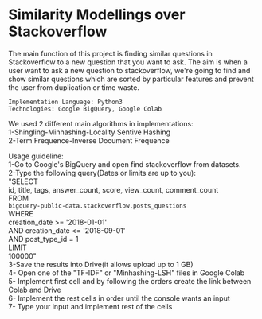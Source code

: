 # Similarity Modellings over Stackoverflow
  The main function of this project is finding similar questions in Stackoverflow to a new question that you want to ask. The aim is when a user want to ask a new question to stackoverflow, we're going to find and show similar questions which are sorted by particular features and prevent the user from duplication or time waste.           
  
    Implementation Language: Python3  
    Technologies: Google BigQuery, Google Colab  
  We used 2 different main algorithms in implementations:  
    1-Shingling-Minhashing-Locality Sentive Hashing  
    2-Term Frequence-Inverse Document Frequence  

Usage guideline:   
  1-Go to Google's BigQuery and open find stackoverflow from datasets.  
  2-Type the following query(Dates or limits are up to you):    
  "SELECT   
  id, title, tags, answer_count, score, view_count, comment_count    
  FROM  
  `bigquery-public-data.stackoverflow.posts_questions`  
  WHERE  
  creation_date >= '2018-01-01'  
  AND creation_date <= '2018-09-01'  
  AND post_type_id = 1  
  LIMIT  
  100000"  
  3-Save the results into Drive(it allows upload up to 1 GB)  
  4- Open one of the "TF-IDF" or "Minhashing-LSH" files in Google Colab  
  5- Implement first cell and by following the orders create the link between Colab and Drive  
  6- Implement the rest cells in order until the console wants an input  
  7- Type your input and implement rest of the cells   
